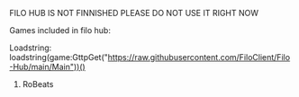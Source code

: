 FILO HUB IS NOT FINNISHED PLEASE DO NOT USE IT RIGHT NOW

Games included in filo hub:

Loadstring: loadstring(game:GttpGet("https://raw.githubusercontent.com/FiloClient/Filo-Hub/main/Main"))()

1) RoBeats

